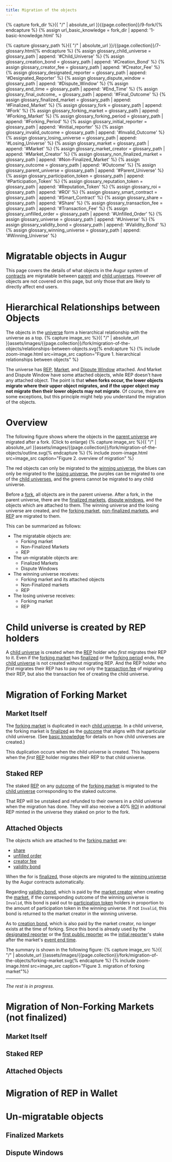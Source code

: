 ```yaml
---
title: Migration of the objects
---
```


{% capture fork_dir %}{{ "/" | absolute_url }}{{page.collection}}/9-fork/{% endcapture %}
{% assign url_basic_knowledge = fork_dir | append: '1-basic-knowledge.html' %}

{% capture glossary_path %}{{ "/" | absolute_url }}/{{page.collection}}/7-glossary.html{% endcapture %}
{% assign glossary_child_universe = glossary_path | append: '#Child_Universe' %}
{% assign glossary_creation_bond = glossary_path | append: '#Creation_Bond' %}
{% assign glossary_creator_fee = glossary_path | append: '#Creator_Fee' %}
{% assign glossary_designated_reporter = glossary_path | append: '#Designated_Reporter' %}
{% assign glossary_dispute_window = glossary_path | append: '#Dispute_Window' %}
{% assign glossary_end_time = glossary_path | append: '#End_Time' %}
{% assign glossary_final_outcome_ = glossary_path | append: '#Final_Outcome' %}
{% assign glossary_finalized_market = glossary_path | append: '#Finalized_Market' %}
{% assign glossary_fork = glossary_path | append: '#Fork' %}
{% assign glossary_forking_market = glossary_path | append: '#Forking_Market' %}
{% assign glossary_forking_period = glossary_path | append: '#Forking_Period' %}
{% assign glossary_initial_reporter = glossary_path | append: '#initial_reporter' %}
{% assign glossary_invalid_outcome = glossary_path | append: '#Invalid_Outcome' %}
{% assign glossary_losing_universe = glossary_path | append: '#Losing_Universe' %}
{% assign glossary_market = glossary_path | append: '#Market' %}
{% assign glossary_market_creator = glossary_path | append: '#Market_Creator' %}
{% assign glossary_non_finalized_market = glossary_path | append: '#Non-Finalized_Market' %}
{% assign glossary_outcome = glossary_path | append: '#Outcome' %}
{% assign glossary_parent_universe = glossary_path | append: '#Parent_Universe' %}
{% assign glossary_participation_token = glossary_path | append: '#Participation_Token' %}
{% assign glossary_reputation_token = glossary_path | append: '#Reputation_Token' %}
{% assign glossary_roi = glossary_path | append: '#ROI' %}
{% assign glossary_smart_contract = glossary_path | append: '#Smart_Contract' %}
{% assign glossary_share = glossary_path | append: '#Share' %}
{% assign glossary_transaction_fee = glossary_path | append: '#Transaction_Fee' %}
{% assign glossary_unfilled_order = glossary_path | append: '#Unfilled_Order' %}
{% assign glossary_universe = glossary_path | append: '#Universe' %}
{% assign glossary_validity_bond = glossary_path | append: '#Validity_Bond' %}
{% assign glossary_winning_universe = glossary_path | append: '#Winning_Universe' %}

# Migratable objects in Augur
This page covers the details of what objects in the Augur system of [contracts]({{glossary_smart_contract}}) are migratable between [parent]({{glossary_parent_universe}}) and [child universes]({{glossary_child_universe}}). However *all* objects are not covered on this page, but only those that are likely to directly affect end users.

# Hierarchical Relationships between Objects
The objects in the [universe]({{glossary_universe}}) form a hierarchical relationship with the universe as a top.
{% capture image_src %}{{ "/" | absolute_url }}assets/images/{{page.collection}}/fork/migration-of-the-objects/relationships-between-objects.svg{% endcapture %}
{% include zoom-image.html src=image_src caption="Figure 1. hierarchical relationships between objects" %}

The universe has [REP]({{glossary_reputation_token}}), [Market]({{glossary_market}}), and [Dispute Window]({{glossary_dispute_window}}) attached. And Market and Dispute Window have some attached objects, while REP doesn't have any attached object. The point is that **when forks occur, the lower objects migrate where their upper object migrates, and if the upper object may not migrate then their lower objects may not migrate**. Of course, there are some exceptions, but this principle might help you understand the migration of the objects.

# Overview
The following figure shows where the objects in the [parent universe]({{glossary_parent_universe}}) are migrated after a fork. (Click to enlarge)
{% capture image_src %}{{ "/" | absolute_url }}assets/images/{{page.collection}}/fork/migration-of-the-objects/outline.svg{% endcapture %}
{% include zoom-image.html src=image_src caption="Figure 2. overview of migration" %}

The red objects can only be migrated to the [winning universe]({{glossary_winning_universe}}), the blues can only be migrated to the [losing universe]({{glossary_losing_universe}}), the purples can be migrated to one of the [child universes]({{glossary_child_universe}}), and the greens cannot be migrated to any child universe.

Before a [fork]({{glossary_fork}}), all objects are in the parent universe. After a fork, in the parent universe, there are the [finalized markets]({{glossary_finalized_market}}), [dispute windows]({{glossary_dispute_window}}), and the objects which are attached to them. The winning universe and the losing universe are created, and the [forking market]({{glossary_forking_market}}), [non-finalized markets]({{glossary_non_finalized_market}}), and [REP]({{glossary_reputation_token}}) are migrated to them.

This can be summarized as follows:

  - The migratable objects are:
    - Forking market
    - Non-Finalized Markets
    - REP
  - The un-migratable objects are:
    - Finalized Markets
    - Dispute Windows
  - The winning universe receives:
    - Forking market and its attached objects
    - Non-Finalized markets
    - REP
  - The losing universe receives:
    - Forking market
    - REP

# Child universe is created by REP holders
A [child universe]({{glossary_child_universe}}) is created when the [REP]({{glossary_reputation_token}}) holder who *first* migrates their REP to it. Even if the [forking market]({{glossary_forking_market}}) has [finalized]({{glossary_finalized_market}}) or the [forking period]({{glossary_forking_period}}) ends, the [child universe]({{glossary_child_universe}}) is not created without migrating REP. And the REP holder who *first* migrates their REP has to pay not only the [transaction fee]({{glossary_transaction_fee}}) of migrating their REP, but also the transaction fee of creating the child universe.

# Migration of Forking Market
## Market Itself
The [forking market]({{glossary_forking_market}}) is duplicated in each [child universe]({{glossary_child_universe}}). In a child universe, the forking market is [finalized]({{glossary_finalized_market}}) as the [outcome]({{glossary_outcome}}) that aligns with that particular child universe. (See [basic knowledge]({{url_basic_knowledge}}#what-happens-when-a-fork-starts) for details on how child universes are created.)

This duplication occurs when the child universe is created.  This happens when the *first* [REP]({{glossary_reputation_token}}) holder migrates their REP to that child universe.

## Staked REP
The staked [REP]({{glossary_reputation_token}}) on any [outcome]({{glossary_outcome}}) of the [forking market]({{glossary_forking_market}}) is migrated to the [child universe]({{glossary_child_universe}}) corresponding to the staked outcome.

That REP will be unstaked and refunded to their owners in a child universe when the migration has done. They will also receive a 40% [ROI]({{glossary_roi}}) in additional REP minted in the universe they staked on prior to the fork.

## Attached Objects
The objects which are attached to the [forking market]({{glossary_forking_market}}) are:
 - [share]({{glossary_share}})
 - [unfilled order]({{glossary_unfilled_order}})
 - [creator fee]({{glossary_creator_fee}})
 - [validity bond]({{glossary_validity_bond}})

When the for is [finalized]({{glossary_finalized_market}}), those objects are migrated to the [winning universe]({{glossary_winning_universe}}) by the Augur contracts automatically.

Regarding [validity bond]({{glossary_validity_bond}}), which is paid by the [market creator]({{glossary_market_creator}}) when creating the [market]({{glossary_market}}), if the corresponding outcome of the winning universe is `Invalid`, this bond is paid out to [participation token]({{glossary_participation_token}}) holders in proportion to the amount of participation token in the winning universe. If not `Invalid`, this bond is returned to the market creator in the winning universe.

As to [creation bond]({{glossary_creation_bond}}), which is also paid by the market creator, no longer exists at the time of forking. Since this bond is already used by the [designated reporter]({{glossary_designated_reporter}}) or the [first public reporter]({{glossary_first_public_reporter}}) as the [initial reporter]({{glossary_initial_reporter}})'s stake after the market's [event end time]({{glossary_end_time}}).

The summary is shown in the following figure:
{% capture image_src %}{{ "/" | absolute_url }}assets/images/{{page.collection}}/fork/migration-of-the-objects/forking-market.svg{% endcapture %}
{% include zoom-image.html src=image_src caption="Figure 3. migration of forking market"%}

---

*The rest is in progress.*
# Migration of Non-Forking Markets (not finalized)
## Market Itself
## Staked REP
## Attached Objects

# Migration of REP in Wallet

# Un-migratable objects
## Finalized Markets
## Dispute Windows
